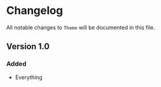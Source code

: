 # Changelog

All notable changes to `Theme` will be documented in this file.

## Version 1.0

### Added
- Everything
